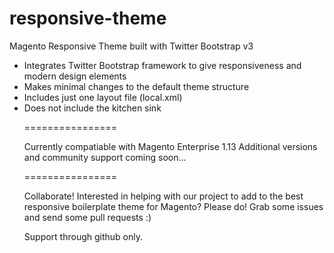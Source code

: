 responsive-theme
================

Magento Responsive Theme built with Twitter Bootstrap v3

<ul>
<li>Integrates Twitter Bootstrap framework to give responsiveness and modern design elements</li>
<li>Makes minimal changes to the default theme structure</li>
<li>Includes just one layout file (local.xml)</li>
<li>Does not include the kitchen sink</li>

================

Currently compatiable with Magento Enterprise 1.13
Additional versions and community support coming soon...

================

Collaborate! Interested in helping with our project to add to the best responsive boilerplate theme for Magento?
Please do! Grab some issues and send some pull requests :)

Support through github only.
